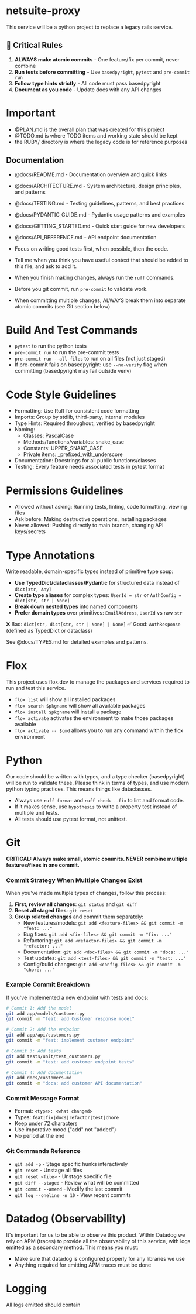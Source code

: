 # netsuite-proxy

This service will be a python project to replace a legacy rails service.

## 🚨 Critical Rules

1. **ALWAYS make atomic commits** - One feature/fix per commit, never combine
2. **Run tests before committing** - Use `basedpyright`, `pytest` and `pre-commit run`
3. **Follow type hints strictly** - All code must pass basedpyright
4. **Document as you code** - Update docs with any API changes

# Important

- @PLAN.md is the overall plan that was created for this project
- @TODO.md is where TODO items and working state should be kept
- the RUBY/ directory is where the legacy code is for reference purposes

## Documentation

- @docs/README.md - Documentation overview and quick links
- @docs/ARCHITECTURE.md - System architecture, design principles, and patterns
- @docs/TESTING.md - Testing guidelines, patterns, and best practices
- @docs/PYDANTIC_GUIDE.md - Pydantic usage patterns and examples
- @docs/GETTING_STARTED.md - Quick start guide for new developers
- @docs/API_REFERENCE.md - API endpoint documentation

- Focus on writing good tests first, when possible, then the code.
- Tell me when you think you have useful context that should be added to this file, and ask to add it.

- When you finish making changes, always run the `ruff` commands.
- Before you git commit, run `pre-commit` to validate work.
- When committing multiple changes, ALWAYS break them into separate atomic commits (see Git section below)

# Build And Test Commands

- `pytest` to run the python tests
- `pre-commit run` to run the pre-commit tests
- `pre-commit run --all-files` to run on all files (not just staged)
- If pre-commit fails on basedpyright: use `--no-verify` flag when committing (basedpyright may fail outside venv)

# Code Style Guidelines

- Formatting: Use Ruff for consistent code formatting
- Imports: Group by stdlib, third-party, internal modules
- Type Hints: Required throughout, verified by basedpyright
- Naming:
  - Classes: PascalCase
  - Methods/functions/variables: snake_case
  - Constants: UPPER_SNAKE_CASE
  - Private items: \_prefixed_with_underscore
- Documentation: Docstrings for all public functions/classes
- Testing: Every feature needs associated tests in pytest format

# Permissions Guidelines

- Allowed without asking: Running tests, linting, code formatting, viewing files
- Ask before: Making destructive operations, installing packages
- Never allowed: Pushing directly to main branch, changing API keys/secrets

# Type Annotations

Write readable, domain-specific types instead of primitive type soup:

- **Use TypedDict/dataclasses/Pydantic** for structured data instead of `dict[str, Any]`
- **Create type aliases** for complex types: `UserId = str` or `AuthConfig = dict[str, str | None]`
- **Break down nested types** into named components
- **Prefer domain types** over primitives: `EmailAddress`, `UserId` vs raw `str`

❌ Bad: `dict[str, dict[str, str | None] | None]`
✅ Good: `AuthResponse` (defined as TypedDict or dataclass)

See @docs/TYPES.md for detailed examples and patterns.

# Flox

This project uses flox.dev to manage the packages and services required to run and test this service.

- `flox list` will show all installed packages
- `flox search $pkgname` will show all available packages
- `flox install $pkgname` will install a package
- `flox activate` activates the environment to make those packages available
- `flox activate -- $cmd` allows you to run any command within the flox environment

# Python

Our code should be written with types, and a type checker (basedpyright) will be run to validate these. Please think in
terms of types, and use modern python typing practices. This means things like dataclasses.

- Always use `ruff format` and `ruff check --fix` to lint and format code.
- If it makes sense, use `hypothesis` to write a property test instead of multiple unit tests.
- All tests should use pytest format, not unittest.

# Git

**CRITICAL: Always make small, atomic commits. NEVER combine multiple features/fixes in one commit.**

### Commit Strategy When Multiple Changes Exist

When you've made multiple types of changes, follow this process:

1. **First, review all changes**: `git status` and `git diff`
2. **Reset all staged files**: `git reset`
3. **Group related changes** and commit them separately:
   - New features/models: `git add <feature-files> && git commit -m "feat: ..."`
   - Bug fixes: `git add <fix-files> && git commit -m "fix: ..."`
   - Refactoring: `git add <refactor-files> && git commit -m "refactor: ..."`
   - Documentation: `git add <doc-files> && git commit -m "docs: ..."`
   - Test updates: `git add <test-files> && git commit -m "test: ..."`
   - Config/build changes: `git add <config-files> && git commit -m "chore: ..."`

### Example Commit Breakdown

If you've implemented a new endpoint with tests and docs:

```bash
# Commit 1: Add the model
git add app/models/customer.py
git commit -m "feat: add Customer response model"

# Commit 2: Add the endpoint
git add app/api/customers.py
git commit -m "feat: implement customer endpoint"

# Commit 3: Add tests
git add tests/unit/test_customers.py
git commit -m "test: add customer endpoint tests"

# Commit 4: Add documentation
git add docs/customers.md
git commit -m "docs: add customer API documentation"
```

### Commit Message Format

- Format: `<type>: <what changed>`
- Types: `feat|fix|docs|refactor|test|chore`
- Keep under 72 characters
- Use imperative mood ("add" not "added")
- No period at the end

### Git Commands Reference

- `git add -p` - Stage specific hunks interactively
- `git reset` - Unstage all files
- `git reset <file>` - Unstage specific file
- `git diff --staged` - Review what will be committed
- `git commit --amend` - Modify the last commit
- `git log --oneline -n 10` - View recent commits

# Datadog (Observability)

It's important for us to be able to observe this product. Within Datadog
we rely on APM (traces) to provide all the observability of this service,
with logs emitted as a secondary method. This means you must:

- Make sure that datadog is configured properly for any libraries we use
- Anything required for emitting APM traces must be done

# Logging

All logs emitted should contain
